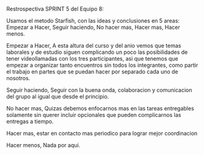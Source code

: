 Restrospectiva SPRINT 5 del Equipo 8:

Usamos el metodo Starfish, con las ideas y conclusiones en 5 areas: Empezar a Hacer, Seguir haciendo, No hacer mas, Hacer mas, Hacer menos.

Empezar a Hacer, 
A esta altura del curso y del anio vemos que temas laborales y de estudio siguen complicando un poco las posibilidades de tener videollamadas con los tres participantes, asi que tenemos que empezar a organizar tanto encuentros sin todos los integrantes, como partir el trabajo en partes que se puedan hacer por separado cada uno de nosotros.

Seguir haciendo, 
Seguir con la buena onda, colaboracion y comunicacion del grupo al igual que desde el principio. 

No hacer mas, 
Quizas debemos enfocarnos mas en las tareas entregables solamente sin querer incluir opcionales que pueden complicarnos las entregas a tiempo.

Hacer mas, 
estar en contacto mas periodico para lograr mejor coordinacion

Hacer menos,
Nada por aqui.

